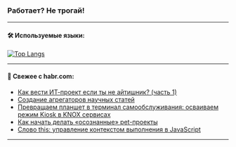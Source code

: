 ### Работает? Не трогай!

---
<!--
#### 🛠️ Technical stack:

![Java](https://img.shields.io/badge/Java-informational?logo=Oracle&style=flat&logoColor=white&color=FF4500)
![Kotlin](https://img.shields.io/badge/Kotlin-informational?logo=Kotlin&style=flat&logoColor=white&color=774D97)
![TS](https://img.shields.io/badge/TypeScript-informational?logo=typeScript&style=flat&logoColor=black&color=017acc)
![Python](https://img.shields.io/badge/Python-informational?logo=Python&style=flat&logoColor=black&color=ffdd54) <br>
![Spring](https://img.shields.io/badge/Spring-informational?logo=Spring&style=flat&logoColor=white&color=6DB33F) 
![SpringBoot](https://img.shields.io/badge/SpringBoot-informational?logo=SpringBoot&style=flat&logoColor=white&color=6DB33F)
![Nest](https://img.shields.io/badge/NestJS-informational?logo=NestJS&style=flat&logoColor=white&color=E0234E) 
![NodeJS](https://img.shields.io/badge/NodeJS-informational?logo=node.js&style=flat&logoColor=white&color=70A760)<br>
![PostgreSQL](https://img.shields.io/badge/PostgreSQL-informational?logo=PostgreSQL&style=flat&logoColor=white&color=DAA520)
![MongoDB](https://img.shields.io/badge/MongoDB-informational?logo=MongoDB&style=flat&logoColor=white&color=870000)
![Apache](https://img.shields.io/badge/Apache-informational?logo=apache&style=flat&logoColor=white&color=f74e28)

___ 
-->

#### 🛠️ Используемые языки:

[![Top Langs](https://github-readme-stats-u2qms2cxw-advtsettinggmailcoms-projects.vercel.app/api/top-langs/?username=zloylis&langs_count=10&hide_title=true&title_color=e6edf3&size_weight=0.5&count_weight=0.5&layout=compact&hide_progress=true&hide_border=true&theme=dracula)](https://github.com/zloylis)

<!---


####  :octocat:&nbsp;&nbsp; Статистика:

![GitHub stats](https://github-readme-stats-u2qms2cxw-advtsettinggmailcoms-projects.vercel.app/api?username=zloylis&show_icons=true&hide_border=true&theme=dracula&title_color=e6edf3&include_all_commits=true&count_private=true&hide_rank=false&hide_title=true&rank_icon=github)
-->
---

#### 💬 Свежее с habr.com:

<!-- BLOG-POST-LIST:START -->
- [Как вести ИТ-проект если ты не айтишник? &lpar;часть 1&rpar;](https://habr.com/ru/articles/846726/?utm_source=habrahabr&utm_medium=rss&utm_campaign=846726)
- [Создание агрегаторов научных статей](https://habr.com/ru/articles/846704/?utm_source=habrahabr&utm_medium=rss&utm_campaign=846704)
- [Превращаем планшет в терминал самообслуживания: осваиваем режим Kiosk в KNOX сервисах](https://habr.com/ru/companies/samsung/articles/846654/?utm_source=habrahabr&utm_medium=rss&utm_campaign=846654)
- [Как начать делать «осознанные» pet-проекты](https://habr.com/ru/articles/846690/?utm_source=habrahabr&utm_medium=rss&utm_campaign=846690)
- [Слово this: управление контекстом выполнения в JavaScript](https://habr.com/ru/companies/otus/articles/845300/?utm_source=habrahabr&utm_medium=rss&utm_campaign=845300)
<!-- BLOG-POST-LIST:END -->

---
